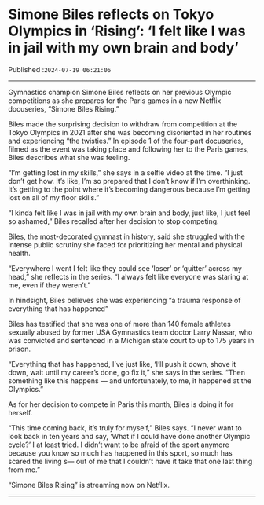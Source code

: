 # Simone Biles reflects on Tokyo Olympics in ‘Rising’: ‘I felt like I was in jail with my own brain and body’

Published :`2024-07-19 06:21:06`

---

Gymnastics champion Simone Biles reflects on her previous Olympic competitions as she prepares for the Paris games in a new Netflix docuseries, “Simone Biles Rising.”

Biles made the surprising decision to withdraw from competition at the Tokyo Olympics in 2021 after she was becoming disoriented in her routines and experiencing “the twisties.” In episode 1 of the four-part docuseries, filmed as the event was taking place and following her to the Paris games, Biles describes what she was feeling.

“I’m getting lost in my skills,” she says in a selfie video at the time. “I just don’t get how. It’s like, I’m so prepared that I don’t know if I’m overthinking. It’s getting to the point where it’s becoming dangerous because I’m getting lost on all of my floor skills.”

“I kinda felt like I was in jail with my own brain and body, just like, I just feel so ashamed,” Biles recalled after her decision to stop competing.

Biles, the most-decorated gymnast in history, said she struggled with the intense public scrutiny she faced for prioritizing her mental and physical health.

“Everywhere I went I felt like they could see ‘loser’ or ‘quitter’ across my head,” she reflects in the series. “I always felt like everyone was staring at me, even if they weren’t.”

In hindsight, Biles believes she was experiencing “a trauma response of everything that has happened”

Biles has testified that she was one of more than 140 female athletes sexually abused by former USA Gymnastics team doctor Larry Nassar, who was convicted and sentenced in a Michigan state court to up to 175 years in prison.

“Everything that has happened, I’ve just like, ‘I’ll push it down, shove it down, wait until my career’s done, go fix it,” she says in the series. “Then something like this happens — and unfortunately, to me, it happened at the Olympics.”

As for her decision to compete in Paris this month, Biles is doing it for herself.

“This time coming back, it’s truly for myself,” Biles says. “I never want to look back in ten years and say, ‘What if I could have done another Olympic cycle?’ I at least tried. I didn’t want to be afraid of the sport anymore because you know so much has happened in this sport, so much has scared the living s— out of me that I couldn’t have it take that one last thing from me.”

“Simone Biles Rising” is streaming now on Netflix.

---

